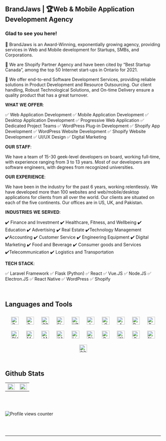 ## BrandJaws | 🏆Web & Mobile Application Development Agency 
  
### Glad to see you here!  

💎 BrandJaws is an Award-Winning, exponentially growing agency, providing services in Web and Mobile development for Startups, SMBs, and Corporations. 

💎 We are Shopify Partner Agency and have been cited by “Best Startup Canada”, among the top 50 Internet start-ups in Ontario for 2021. 

💎 We offer end-to-end Software Development Services, providing reliable solutions in Product Development and Resource Outsourcing. Our client handling, Robust Technological Solutions, and On-time Delivery ensure a quality product that has a great turnover.

𝐖𝐇𝐀𝐓 𝐖𝐄 𝐎𝐅𝐅𝐄𝐑:

✅ Web Application Development
✅ Mobile Application Development
✅ Desktop Application Development
✅ Progressive Web Application
✅ Dedicated Project Teams
✅ WordPress Plug-in Development
✅ Shopify App Development
✅ WordPress Website Development
✅ Shopify Website Development
✅ UI/UX Design
✅ Digital Marketing

𝐎𝐔𝐑 𝐒𝐓𝐀𝐅𝐅:

We have a team of 15-30 geek-level developers on board, working full-time, with experience ranging from 3 to 13 years. Most of our developers are software engineers, with degrees from recognized universities.

𝐎𝐔𝐑 𝐄𝐗𝐏𝐄𝐑𝐈𝐄𝐍𝐂𝐄:

We have been in the industry for the past 6 years, working relentlessly. We have developed more than 100 websites and web/mobile/desktop applications for clients from all over the world. Our clients are situated on each of the five continents. Our offices are in US, UK, and Pakistan.

𝐈𝐍𝐃𝐔𝐒𝐓𝐑𝐈𝐄𝐒 𝐖𝐄 𝐒𝐄𝐑𝐕𝐄𝐃:

✔️ Finance and Investment
✔️ Healthcare, Fitness, and Wellbeing
✔️ Education
✔️ Advertising
✔️ Real Estate
✔️Technology Management
✔️Accounting
✔️ Customer Service
✔️ Engineering Equipment
✔️ Digital Marketing
✔️ Food and Beverage
✔️ Consumer goods and Services
✔️Telecommunication
✔️ Logistics and Transportation

𝐓𝐄𝐂𝐇 𝐒𝐓𝐀𝐂𝐊:

✅ Laravel Framework
✅ Flask (Python)
✅ React
✅ Vue.JS
✅ Node.JS
✅ Electron.JS 
✅ React Native
✅ WordPress
✅ Shopify

<br/>  


## Languages and Tools  
<div align="center">  
<img style="margin: 10px" src="https://profilinator.rishav.dev/skills-assets/react-original-wordmark.svg" alt="React" height="25" />  
<img style="margin: 10px" src="https://profilinator.rishav.dev/skills-assets/bootstrap-plain.svg" alt="Bootstrap" height="25" />  
<img style="margin: 10px" src="https://profilinator.rishav.dev/skills-assets/css3-original-wordmark.svg" alt="CSS3" height="25" />  
<img style="margin: 10px" src="https://profilinator.rishav.dev/skills-assets/electron-original.svg" alt="Electron" height="25" />  
<img style="margin: 10px" src="https://profilinator.rishav.dev/skills-assets/html5-original-wordmark.svg" alt="HTML5" height="25" />  
<img style="margin: 10px" src="https://profilinator.rishav.dev/skills-assets/javascript-original.svg" alt="JavaScript" height="25" />  
<img style="margin: 10px" src="https://profilinator.rishav.dev/skills-assets/c-original.svg" alt="C" height="25" />  
<img style="margin: 10px" src="https://profilinator.rishav.dev/skills-assets/amazonwebservices-original-wordmark.svg" alt="AWS" height="25" />  
<img style="margin: 10px" src="https://profilinator.rishav.dev/skills-assets/docker-original-wordmark.svg" alt="Docker" height="25" />  
<img style="margin: 10px" src="https://profilinator.rishav.dev/skills-assets/typescript-original.svg" alt="TypeScript" height="25" />  
<img style="margin: 10px" src="https://profilinator.rishav.dev/skills-assets/php-original.svg" alt="PHP" height="25" />  
<img style="margin: 10px" src="https://profilinator.rishav.dev/skills-assets/mysql-original-wordmark.svg" alt="MySQL" height="25" />  
<img style="margin: 10px" src="https://profilinator.rishav.dev/skills-assets/mongodb-original-wordmark.svg" alt="MongoDB" height="25" />  
<img style="margin: 10px" src="https://profilinator.rishav.dev/skills-assets/xampp.png" alt="XAMPP" height="25" />  
<img style="margin: 10px" src="https://profilinator.rishav.dev/skills-assets/linux-original.svg" alt="Linux" height="25" />  
<img style="margin: 10px" src="https://profilinator.rishav.dev/skills-assets/git-scm-icon.svg" alt="Git" height="25" />  
<img style="margin: 10px" src="https://profilinator.rishav.dev/skills-assets/gatsby.png" alt="Gatsby" height="25" />  
<img style="margin: 10px" src="https://profilinator.rishav.dev/skills-assets/wordpress.png" alt="WordPress" height="25" />  
<img style="margin: 10px" src="https://profilinator.rishav.dev/skills-assets/graphql.png" alt="GraphQL" height="25" />  
<img style="margin: 10px" src="https://profilinator.rishav.dev/skills-assets/nodejs-original-wordmark.svg" alt="Node.js" height="25" />  
<img style="margin: 10px" src="https://profilinator.rishav.dev/skills-assets/google_cloud-icon.svg" alt="GCP" height="25" />  
</div>  

<br/>  


## Github Stats  
<table><tr><td valign="top" width="50%">

<img src="https://github-readme-stats.vercel.app/api?username=BrandJaws&show_icons=true&count_private=true&hide_border=true" align="left" style="width: 100%" />

</td><td valign="top" width="50%">

<img src="https://github-readme-stats.vercel.app/api/top-langs/?username=BrandJaws&hide_border=true&layout=compact" align="left" style="width: 100%" />

</td></tr></table>  

<br/>  

  

<br/>  

![Profile views counter](https://komarev.com/ghpvc/?username=BrandJaws&&style=flat-square)  
  

<br/>  


<br />

----
